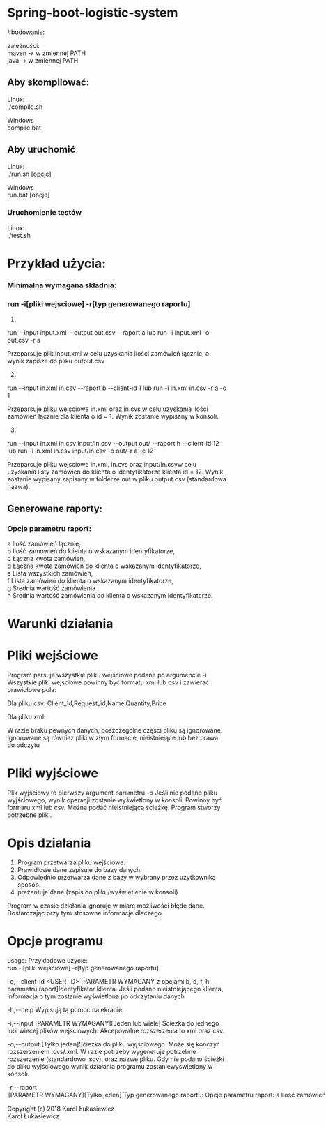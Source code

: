 # Spring-boot-logistic-system

#budowanie:

zależności:  
maven -> w zmiennej PATH  
java -> w zmiennej PATH  

## Aby skompilować:

Linux:  
./compile.sh

Windows  
compile.bat

## Aby uruchomić
Linux:  
./run.sh [opcje]

Windows  
run.bat [opcje]

### Uruchomienie testów
Linux:  
./test.sh

# Przykład użycia:

### Minimalna wymagana składnia:  
### run -i[pliki wejsciowe] -r[typ generowanego raportu]  

1)
run --input input.xml --output out.csv --raport a
lub
run -i input.xml -o out.csv -r a

Przeparsuje plik input.xml w celu uzyskania ilości zamówień łącznie, a wynik zapisze do pliku output.csv

2)
run --input in.xml in.csv --raport b --client-id 1
lub
run -i in.xml in.csv -r a -c 1

Przeparsuje pliku wejsciowe in.xml oraz in.cvs w celu uzyskania ilości zamówień łącznie dla klienta o id = 1.
Wynik zostanie wypisany w konsoli.

3)
run --input in.xml in.csv input/in.csv --output out/ --raport h --client-id 12
lub
run -i in.xml in.csv input/in.csv -o out/-r a -c 12

Przeparsuje pliku wejsciowe in.xml, in.cvs oraz input/in.csvw celu uzyskania listy zamówień do klienta o identyfikatorze klienta id = 12.
Wynik zostanie wypisany zapisany w folderze out w pliku output.csv (standardowa nazwa).

## Generowane raporty:
### Opcje parametru raport:  
a Ilość zamówień łącznie,  
b Ilość zamówień do klienta o wskazanym identyfikatorze,  
c Łączna kwota zamówień,  
d Łączna kwota zamówień do klienta o wskazanym identyfikatorze,  
e Lista wszystkich zamówień,  
f Lista zamówień do klienta o wskazanym identyfikatorze,  
g Średnia wartość zamówienia ,  
h Średnia wartość zamówienia do klienta o wskazanym identyfikatorze.   

# Warunki działania

# Pliki wejściowe

Program parsuje wszystkie pliku wejściowe podane po argumencie -i
Wszystkie pliki wejsciowe powinny być formatu xml lub csv i zawierać prawidłowe pola:

Dla pliku csv: 
Client_Id,Request_id,Name,Quantity,Price

Dla pliku xml: 
<requests>
  <request>
    <clientId></clientId>
    <requestId></requestId>
    <name></name>
    <quantity></quantity>
    <price></price>
  </request>
</requests>

W razie braku pewnych danych, poszczególne części pliku są ignorowane.
Ignorowane są również pliki w złym formacie, nieistniejące lub bez prawa do odczytu

# Pliki wyjściowe
Plik wyjściowy to pierwszy argument parametru -o
Jeśli nie podano pliku wyjściowego, wynik operacji zostanie wyświetlony w konsoli.
Powinny być formaru xml lub csv.
Można podać nieistniejącą ścieżkę. Program stworzy potrzebne pliki.

# Opis działania

1) Program przetwarza pliku wejściowe.
2) Prawidłowe dane zapisuje do bazy danych.
3) Odpowiednio przetwarza dane z bazy w wybrany przez użytkownika sposób.
4) prezentuje dane (zapis do pliku/wyświetlenie w konsoli)

Program w czasie działania ignoruje w miarę możliwości błęde dane.
Dostarczając przy tym stosowne informacje dlaczego.

# Opcje programu

usage: Przykładowe użycie:  
run -i[pliki wejsciowe] -r[typ generowanego raportu]  

 -c,--client-id <USER_ID>   [PARAMETR WYMAGANY z opcjami b, d, f, h  
 parametru raport]Identyfikator klienta. Jeśli podano nieistniejącego klienta, informacja o tym zostanie wyświetlona po odczytaniu danych

 -h,--help                  Wypisują tą pomoc na ekranie.  

 -i,--input <FILES>         [PARAMETR WYMAGANY][Jeden lub wiele] Ściezka do jednego lubi wiecej plików wejsciowych. Akcepowalne rozszerzenia to xml oraz csv.   

 -o,--output <FILE>         [Tylko jeden]Sćieżka do pliku wyjściowego. Może się kończyć rozszerzeniem .cvs/.xml. W razie potrzeby wygeneruje potrzebne  rozszerzenie (standardowo .scv), oraz nazwę  pliku. Gdy nie podano ścieżki do pliku wyjściowego,wynik działania programu zostaniewyswietlony w konsoli.

 -r,--raport <OPTION>       [PARAMETR WYMAGANY][Tylko jeden] Typ generowanego raportu:  
 Opcje parametru raport:  
a Ilość zamówień łącznie,
b Ilość zamówień do klienta o wskazanym identyfikatorze,  
c Łączna kwota zamówień,  
d Łączna kwota zamówień do klienta o wskazanym identyfikatorze,  
e Lista wszystkich zamówień,  
f Lista zamówień do klienta o wskazanym identyfikatorze,  
g Średnia wartość zamówienia ,  
h Średnia wartość zamówienia do klienta o wskazanym identyfikatorze. 

                         
Copyright (c) 2018 Karol Łukasiewicz  
Karol Łukasiewicz  
